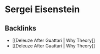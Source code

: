 # Sergei Eisenstein



## Backlinks

-   [[Deleuze After Guattari | Why Theory]]
-   [[Deleuze After Guattari | Why Theory]]
